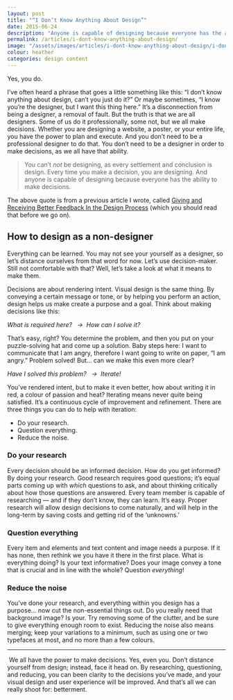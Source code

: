 ```yaml
---
layout: post
title: "“I Don’t Know Anything About Design”"
date: 2015-06-24
description: "Anyone is capable of designing because everyone has the ability to make decisions. Learn how you can make better decisions that affect intent."
permalink: /articles/i-dont-know-anything-about-design/
image: "/assets/images/articles/i-dont-know-anything-about-design/i-dont-know-anything-about-design.png"
colour: heather
categories: design content
---
```


Yes, you do.

I’ve often heard a phrase that goes a little something like this: “I don’t know anything about design, can’t you just do it?” Or maybe sometimes, “I know you’re the designer, but I want this thing here.” It’s a disconnection from being a designer, a removal of fault. But the truth is that we are all designers. Some of us do it professionally, some not, but we all make decisions. Whether you are designing a website, a poster, or your entire life, you have the power to plan and execute. And you don’t need to be a professional designer to do that. You don’t need to be a designer in order to make decisions, as we all have that ability.

> You can’t *not* be designing, as every settlement and conclusion is design. Every time you make a decision, you are designing. And anyone is capable of designing because everyone has the ability to make decisions.

The above quote is from a previous article I wrote, called [Giving and Receiving Better Feedback In the Design Process](writings/giving-and-receiving-better-feedback-in-the-design-process) (which you should read that before we go on). 

## How to design as a non-designer

Everything can be learned. You may not see your yourself as a designer, so let’s distance ourselves from that word for now. Let’s use decision-maker. Still not comfortable with that? Well, let’s take a look at what it means to make them.

Decisions are about rendering intent. Visual design is the same thing. By conveying a certain message or tone, or by helping you perform an action, design helps us make create a purpose and a goal. Think about making decisions like this:

_What is required here?   →  How can I solve it?_

That’s easy, right? You determine the problem, and then you put on your puzzle-solving hat and come up a solution. Baby steps here: I want to communicate that I am angry, therefore I want going to write on paper, “I am angry.” Problem solved! But… can we make this even more clear?

_Have I solved this problem?   →  Iterate!_

You’ve rendered intent, but to make it even better, how about writing it in red, a colour of passion and heat? Iterating means never quite being satisfied. It’s a continuous cycle of improvement and refinement. There are three things you can do to help with iteration:

*  Do your research.
*  Question everything.
*  Reduce the noise.

### Do your research

Every decision should be an informed decision. How do you get informed? By doing your research. Good research requires good questions; it’s equal parts coming up with *which* questions to ask, and about thinking critically about how those questions are answered. Every team member is capable of researching — and if they don’t know, they can learn. It’s easy. Proper research will allow design decisions to come naturally, and will help in the long-term by saving costs and getting rid of the ‘unknowns.’

### Question everything

Every item and elements and text content and image needs a purpose. If it has none, then rethink we you have it there in the first place. What is everything doing? Is your text informative? Does your image convey a tone that is crucial and in line with the whole? Question *everything*!

### Reduce the noise 

You’ve done your research, and everything within you design has a purpose… now cut the non-essential things out. Do you really need that background image? Is your. Try removing some of the clutter, and be sure to give everything enough room to exist. Reducing the noise also means merging; keep your variations to a minimum, such as using one or two typefaces at most, and no more than a few colours.

***

 We all have the power to make decisions. Yes, even you. Don’t distance yourself from design; instead, face it head on. By researching, questioning, and reducing, you can been clarity to the decisions you’ve made, and your visual design and user experience will be improved. And that’s all we can really shoot for: betterment.
